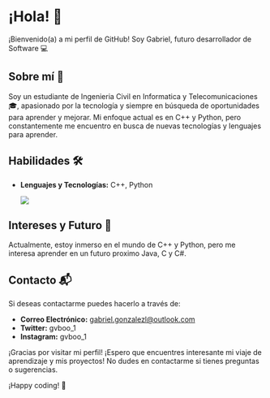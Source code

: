 # ¡Hola! 👋

¡Bienvenido(a) a mi perfil de GitHub! Soy Gabriel, futuro desarrollador de Software 💻

## Sobre mí 🌱

Soy un estudiante de Ingenieria Civil en Informatica y Telecomunicaciones🎓, apasionado por la tecnología y siempre en búsqueda de oportunidades para aprender y mejorar. Mi enfoque actual es en C++ y Python, pero constantemente me encuentro en busca de nuevas tecnologías y lenguajes para aprender.

## Habilidades 🛠️

- **Lenguajes y Tecnologías:** C++, Python

  <a href="https://skillicons.dev">
    <img src="https://skillicons.dev/icons?i=linux,cpp,python"/>
  </a>

## Intereses y Futuro 🚀

Actualmente, estoy inmerso en el mundo de C++ y Python, pero me interesa aprender en un futuro proximo Java, C y C#.

## Contacto 📬

Si deseas contactarme puedes hacerlo a través de:

- **Correo Electrónico:** gabriel.gonzalezl@outlook.com
- **Twitter:** gvboo_1
- **Instagram:** gvboo_1

¡Gracias por visitar mi perfil! ¡Espero que encuentres interesante mi viaje de aprendizaje y mis proyectos! No dudes en contactarme si tienes preguntas o sugerencias.

¡Happy coding! 🚀
